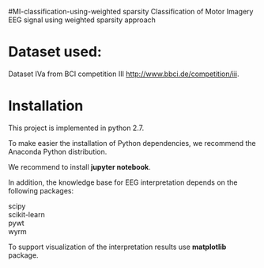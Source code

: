 #MI-classification-using-weighted sparsity
Classification of Motor Imagery EEG signal using weighted sparsity approach

# Dataset used:

Dataset IVa from BCI competition III <http://www.bbci.de/competition/iii>.

# Installation

This project is implemented in python 2.7. 

To make easier the installation of Python dependencies, we recommend the Anaconda Python distribution. 

We recommend to install <b>jupyter notebook</b>.

In addition, the knowledge base for EEG interpretation depends on the following packages:

scipy<br>
scikit-learn<br>
pywt<br>
wyrm <br>

To support visualization of the interpretation results use <b>matplotlib</b> package. 


